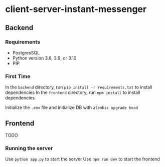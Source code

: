 # client-server-instant-messenger
## Backend
### Requirements
- PostgresSQL
- Python version 3.8, 3.9, or 3.10
- PIP
### First Time
In the `backend` directory, run `pip install -r requirements.txt` to install dependencies
In the `frontend` directory, run `npm install` to install dependencies

Initialize the `.env` file and initialize DB with 
`alembic upgrade head`
## Frontend
TODO
### Running the server
Use `python app.py` to start the server
Use `npm run dev` to start the frontend